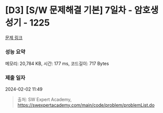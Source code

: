 # [D3] [S/W 문제해결 기본] 7일차 - 암호생성기 - 1225 

[문제 링크](https://swexpertacademy.com/main/code/problem/problemDetail.do?contestProbId=AV14uWl6AF0CFAYD) 

### 성능 요약

메모리: 20,784 KB, 시간: 177 ms, 코드길이: 717 Bytes

### 제출 일자

2024-02-02 11:49



> 출처: SW Expert Academy, https://swexpertacademy.com/main/code/problem/problemList.do